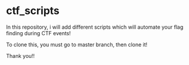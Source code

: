 # ctf_scripts
In this repository, i will add different scripts which will automate your flag finding during CTF events!

To clone this, you must go to master branch, then clone it!

Thank you!!
